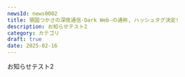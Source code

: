 ```yaml
---
newsId: news0002
title: 領国つかさの深夜通信-Dark Web-の通称, ハッシュタグ決定!
description: お知らせテスト2
category: カテゴリ
draft: true
date: 2025-02-16
---
```

お知らせテスト2